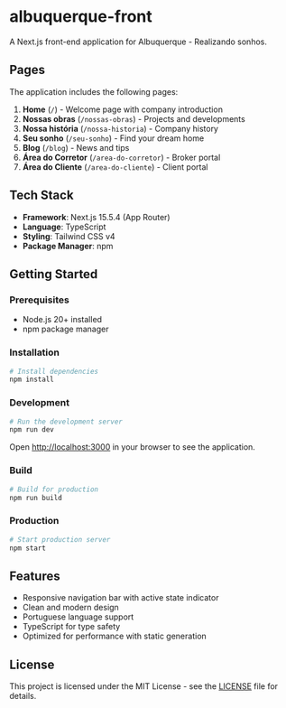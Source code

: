 # albuquerque-front

A Next.js front-end application for Albuquerque - Realizando sonhos.

## Pages

The application includes the following pages:

1. **Home** (`/`) - Welcome page with company introduction
2. **Nossas obras** (`/nossas-obras`) - Projects and developments
3. **Nossa história** (`/nossa-historia`) - Company history
4. **Seu sonho** (`/seu-sonho`) - Find your dream home
5. **Blog** (`/blog`) - News and tips
6. **Área do Corretor** (`/area-do-corretor`) - Broker portal
7. **Área do Cliente** (`/area-do-cliente`) - Client portal

## Tech Stack

- **Framework**: Next.js 15.5.4 (App Router)
- **Language**: TypeScript
- **Styling**: Tailwind CSS v4
- **Package Manager**: npm

## Getting Started

### Prerequisites

- Node.js 20+ installed
- npm package manager

### Installation

```bash
# Install dependencies
npm install
```

### Development

```bash
# Run the development server
npm run dev
```

Open [http://localhost:3000](http://localhost:3000) in your browser to see the application.

### Build

```bash
# Build for production
npm run build
```

### Production

```bash
# Start production server
npm start
```

## Features

- Responsive navigation bar with active state indicator
- Clean and modern design
- Portuguese language support
- TypeScript for type safety
- Optimized for performance with static generation

## License

This project is licensed under the MIT License - see the [LICENSE](LICENSE) file for details.
